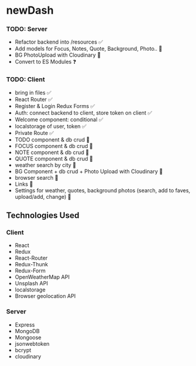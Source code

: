 # newDash

### TODO: Server
- Refactor backend into /resources ✅
- Add models for Focus, Notes, Quote, Background, Photo.. 📌
- BG PhotoUpload with Cloudinary 📌
- Convert to ES Modules ❓

### TODO: Client

- bring in files ✅
- React Router ✅
- Register & Login Redux Forms ✅
- Auth: connect backend to client, store token on client ✅
- Welcome component: conditional ✅
- localstorage of user, token ✅
- Private Route ✅
- TODO component & db crud 🔄
- FOCUS component & db crud 📌
- NOTE component & db crud 📌
- QUOTE component & db crud 📌
- weather search by city 📌
- BG Component + db crud + Photo Upload with Cloudinary 📌
- browser search 📌
- Links 📌
- Settings for weather, quotes, background photos (search, add to faves, upload/add, change) 📌

## Technologies Used
### Client
- React
- Redux
- React-Router
- Redux-Thunk
- Redux-Form
- OpenWeatherMap API
- Unsplash API
- localstorage
- Browser geolocation API


### Server
- Express
- MongoDB
- Mongoose
- jsonwebtoken
- bcrypt
- cloudinary
